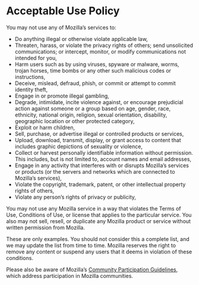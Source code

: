 # Acceptable Use Policy

You may not use any of Mozilla’s services to:

* Do anything illegal or otherwise violate applicable law,
* Threaten, harass, or violate the privacy rights of others; send unsolicited communications; or intercept, monitor, or modify communications not intended for you,
* Harm users such as by using viruses, spyware or malware, worms, trojan horses, time bombs or any other such malicious codes or instructions,
* Deceive, mislead, defraud, phish, or commit or attempt to commit identity theft,
* Engage in or promote illegal gambling,
* Degrade, intimidate, incite violence against, or encourage prejudicial action against someone or a group based on age, gender, race, ethnicity, national origin, religion, sexual orientation, disability, geographic location or other protected category,
* Exploit or harm children,
* Sell, purchase, or advertise illegal or controlled products or services,
* Upload, download, transmit, display, or grant access to content that includes graphic depictions of sexuality or violence,
* Collect or harvest personally identifiable information without permission. This includes, but is not limited to, account names and email addresses,
* Engage in any activity that interferes with or disrupts Mozilla’s services or products (or the servers and networks which are connected to Mozilla’s services),
* Violate the copyright, trademark, patent, or other intellectual property rights of others,
* Violate any person’s rights of privacy or publicity,

You may not use any Mozilla service in a way that violates the Terms of Use, Conditions of Use, or license that applies to the particular service. You also may not sell, resell, or duplicate any Mozilla product or service without written permission from Mozilla.  

These are only examples. You should not consider this a complete list, and we may update the list from time to time. Mozilla reserves the right to remove any content or suspend any users that it deems in violation of these conditions.

Please also be aware of Mozilla’s [Community Participation Guidelines](https://www.mozilla.org/about/governance/policies/participation/), which address participation in Mozilla communities. 
